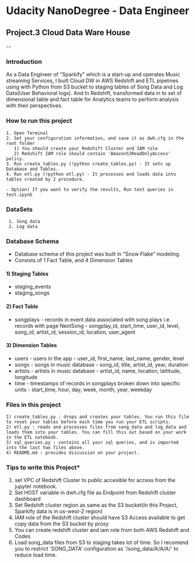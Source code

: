 # Udacity NanoDegree - Data Engineer
## Project.3 Cloud Data Ware House

--

### Introduction
 As a Data Engineer of "Sparkify" which is a start-up and operates Music streaming Services, I built Cloud DW in AWS Redshift and ETL pipelines using with Python from S3 bucket to staging tables of Song Data and Log Data(User Behavioral logs).
And In Redshift, transformed data in to set of dimensional table and fact table for Analytics teams to perform analysis with their perspectives.


### How to run this project
    1. Open Terminal
    2. Set your configuration information, and save it as dwh.cfg in the root folder
       1) You should create your Redshift Cluster and IAM role
       2) Redshift IAM role should contain 'AmazonS3ReadOnlyAccess' policy.
    3. Run create_tables.py (!python create_tables.py) - It sets up Database and Tables.
    4. Run etl.py (!python etl.py) - It processes and loads data into tables created by 2 procedure.
    
    - Option) If you want to verify the results, Run test queries in test.ipynb

### DataSets
     1. Song data
     2. Log data 

### Database Schema
 - Database schema of this project was built in "Snow Flake" modeling.
 - Consists of 1 Fact Table, and 4 Dimension Tables

#### 1) Staging Tables
 - staging_events
 - staging_songs

#### 2) Fact Table
 - songplays - records in event data associated with song plays i.e. records with page NextSong - songplay_id, start_time, user_id, level, song_id, artist_id, session_id, location, user_agent

#### 3) Dimension Tables
 - users - users in the app - user_id, first_name, last_name, gender, level
 - songs - songs in music database - song_id, title, artist_id, year, duration
 - artists - artists in music database - artist_id, name, location, lattitude, longitude
 - time - timestamps of records in songplays broken down into specific units - start_time, hour, day, week, month, year, weekday



### Files in this project
    1) create_tables.py : drops and creates your tables. You run this file to reset your tables before each time you run your ETL scripts.
    2) etl.py : reads and processes files from song_data and log_data and loads them into your tables. You can fill this out based on your work in the ETL notebook.
    3) sql_queries.py : contains all your sql queries, and is imported into the last two files above.
    4) README.md : provides discussion on your project.



### Tips to write this Project*
 1. set VPC of Redshift Cluster to public accesible for access from the jupyter notebook.
 2. Set HOST variable in dwh.cfg file as Endpoint from Redshift cluster dashboard
 3. Set Redshift cluster region as same as the S3 bucket(In this Project, Sparkify  data is in us-west-2 region)
 4. IAM role of the Redshift cluster should have S3 Access available to get copy data from the S3 bucket by proxy
 5. You can create redshift cluster and iam role from both AWS Redshift and Codes
 6. Load song_data files from S3 to staging takes lot of time. So I recomend you to restrict 'SONG_DATA' configuration as '/song_data/A/A/A/' to reduce load time.
